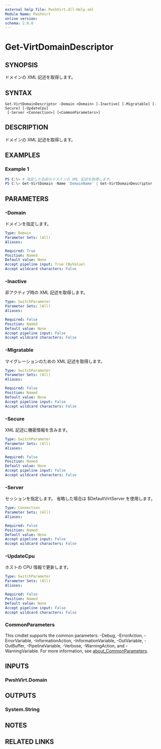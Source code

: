 ```yaml
---
external help file: PwshVirt.dll-Help.xml
Module Name: PwshVirt
online version:
schema: 2.0.0
---
```


# Get-VirtDomainDescriptor

## SYNOPSIS
ドメインの XML 記述を取得します。

## SYNTAX

```
Get-VirtDomainDescriptor -Domain <Domain> [-Inactive] [-Migratable] [-Secure] [-UpdateCpu]
 [-Server <Connection>] [<CommonParameters>]
```

## DESCRIPTION
ドメインの XML 記述を取得します。

## EXAMPLES

### Example 1
```powershell
PS C:\> # 指定した名前のドメインの XML 記述を取得します。
PS C:\> Get-VirtDomain -Name 'DomainName' | Get-VirtDomainDescriptor
```

## PARAMETERS

### -Domain
ドメインを指定します。

```yaml
Type: Domain
Parameter Sets: (All)
Aliases:

Required: True
Position: Named
Default value: None
Accept pipeline input: True (ByValue)
Accept wildcard characters: False
```

### -Inactive
非アクティブ時の XML 記述を取得します。

```yaml
Type: SwitchParameter
Parameter Sets: (All)
Aliases:

Required: False
Position: Named
Default value: None
Accept pipeline input: False
Accept wildcard characters: False
```

### -Migratable
マイグレーションのための XML 記述を取得します。

```yaml
Type: SwitchParameter
Parameter Sets: (All)
Aliases:

Required: False
Position: Named
Default value: None
Accept pipeline input: False
Accept wildcard characters: False
```

### -Secure
XML 記述に機密情報を含みます。

```yaml
Type: SwitchParameter
Parameter Sets: (All)
Aliases:

Required: False
Position: Named
Default value: None
Accept pipeline input: False
Accept wildcard characters: False
```

### -Server
セッションを指定します。
省略した場合は $DefaultVirtServer を使用します。

```yaml
Type: Connection
Parameter Sets: (All)
Aliases:

Required: False
Position: Named
Default value: None
Accept pipeline input: False
Accept wildcard characters: False
```

### -UpdateCpu
ホストの CPU 情報で更新します。

```yaml
Type: SwitchParameter
Parameter Sets: (All)
Aliases:

Required: False
Position: Named
Default value: None
Accept pipeline input: False
Accept wildcard characters: False
```

### CommonParameters
This cmdlet supports the common parameters: -Debug, -ErrorAction, -ErrorVariable, -InformationAction, -InformationVariable, -OutVariable, -OutBuffer, -PipelineVariable, -Verbose, -WarningAction, and -WarningVariable. For more information, see [about_CommonParameters](http://go.microsoft.com/fwlink/?LinkID=113216).

## INPUTS

### PwshVirt.Domain

## OUTPUTS

### System.String

## NOTES

## RELATED LINKS
